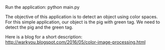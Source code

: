 Run the application: python main.py

The objective of this application is to detect an object using color spaces. For this simple application, our object is the pig with green tag. We need to detect the pig and the green tag.


Here is a blog for a short description: http://warkyou.blogspot.com/2016/05/color-image-processing.html